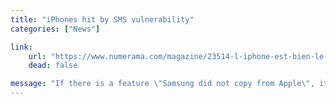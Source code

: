 ```yaml
---
title: "iPhones hit by SMS vulnerability"
categories: ["News"]

link:
    url: "https://www.numerama.com/magazine/23514-l-iphone-est-bien-le-seul-telephone-avec-la-faille-des-sms.html"
    dead: false

message: "If there is a feature \"Samsung did not copy from Apple\", it has to be their SMS vulnerability."
---
```

